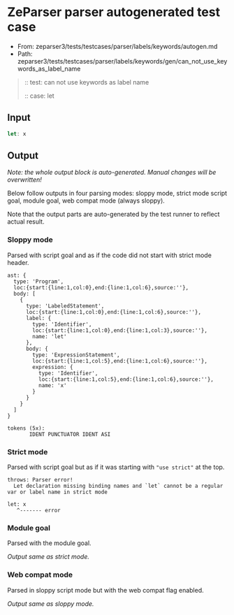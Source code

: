 # ZeParser parser autogenerated test case

- From: zeparser3/tests/testcases/parser/labels/keywords/autogen.md
- Path: zeparser3/tests/testcases/parser/labels/keywords/gen/can_not_use_keywords_as_label_name

> :: test: can not use keywords as label name
>
> :: case: let

## Input


`````js
let: x
`````

## Output

_Note: the whole output block is auto-generated. Manual changes will be overwritten!_

Below follow outputs in four parsing modes: sloppy mode, strict mode script goal, module goal, web compat mode (always sloppy).

Note that the output parts are auto-generated by the test runner to reflect actual result.

### Sloppy mode

Parsed with script goal and as if the code did not start with strict mode header.

`````
ast: {
  type: 'Program',
  loc:{start:{line:1,col:0},end:{line:1,col:6},source:''},
  body: [
    {
      type: 'LabeledStatement',
      loc:{start:{line:1,col:0},end:{line:1,col:6},source:''},
      label: {
        type: 'Identifier',
        loc:{start:{line:1,col:0},end:{line:1,col:3},source:''},
        name: 'let'
      },
      body: {
        type: 'ExpressionStatement',
        loc:{start:{line:1,col:5},end:{line:1,col:6},source:''},
        expression: {
          type: 'Identifier',
          loc:{start:{line:1,col:5},end:{line:1,col:6},source:''},
          name: 'x'
        }
      }
    }
  ]
}

tokens (5x):
       IDENT PUNCTUATOR IDENT ASI
`````

### Strict mode

Parsed with script goal but as if it was starting with `"use strict"` at the top.

`````
throws: Parser error!
  Let declaration missing binding names and `let` cannot be a regular var or label name in strict mode

let: x
   ^------- error
`````


### Module goal

Parsed with the module goal.

_Output same as strict mode._

### Web compat mode

Parsed in sloppy script mode but with the web compat flag enabled.

_Output same as sloppy mode._
